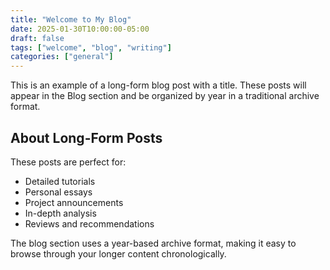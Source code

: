 ```yaml
---
title: "Welcome to My Blog"
date: 2025-01-30T10:00:00-05:00
draft: false
tags: ["welcome", "blog", "writing"]
categories: ["general"]
---
```


This is an example of a long-form blog post with a title. These posts will appear in the Blog section and be organized by year in a traditional archive format.

## About Long-Form Posts

These posts are perfect for:

- Detailed tutorials
- Personal essays
- Project announcements
- In-depth analysis
- Reviews and recommendations

The blog section uses a year-based archive format, making it easy to browse through your longer content chronologically.
